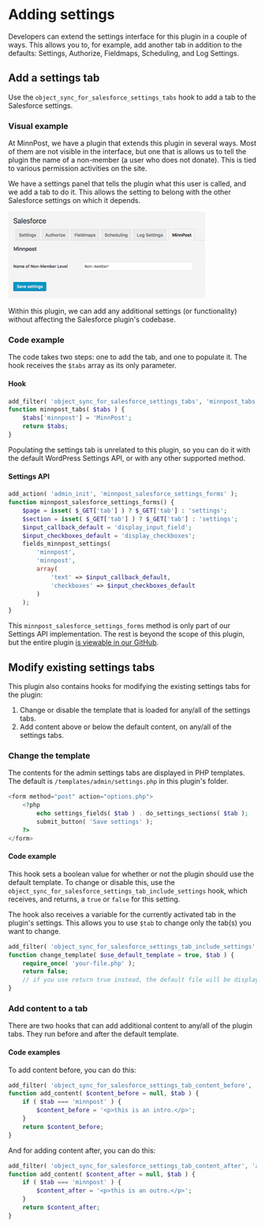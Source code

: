 # Adding settings

Developers can extend the settings interface for this plugin in a couple of ways. This allows you to, for example, add another tab in addition to the defaults: Settings, Authorize, Fieldmaps, Scheduling, and Log Settings.

## Add a settings tab

Use the `object_sync_for_salesforce_settings_tabs` hook to add a tab to the Salesforce settings.

### Visual example

At MinnPost, we have a plugin that extends this plugin in several ways. Most of them are not visible in the interface, but one that is allows us to tell the plugin the name of a non-member (a user who does not donate). This is tied to various permission activities on the site.

We have a settings panel that tells the plugin what this user is called, and we add a tab to do it. This allows the setting to belong with the other Salesforce settings on which it depends.

![WordPress example of additional settings tab](./assets/img/screenshots/04-wordpress-add-settings-tab.png)

Within this plugin, we can add any additional settings (or functionality) without affecting the Salesforce plugin's codebase.

### Code example

The code takes two steps: one to add the tab, and one to populate it. The hook receives the `$tabs` array as its only parameter.

#### Hook

```php
add_filter( 'object_sync_for_salesforce_settings_tabs', 'minnpost_tabs', 10, 1 );
function minnpost_tabs( $tabs ) {
    $tabs['minnpost'] = 'MinnPost';
    return $tabs;
}
```

Populating the settings tab is unrelated to this plugin, so you can do it with the default WordPress Settings API, or with any other supported method.

#### Settings API

```php
add_action( 'admin_init', 'minnpost_salesforce_settings_forms' );
function minnpost_salesforce_settings_forms() {
    $page = isset( $_GET['tab'] ) ? $_GET['tab'] : 'settings';
    $section = isset( $_GET['tab'] ) ? $_GET['tab'] : 'settings';
    $input_callback_default = 'display_input_field';
    $input_checkboxes_default = 'display_checkboxes';
    fields_minnpost_settings(
        'minnpost',
        'minnpost',
        array(
            'text' => $input_callback_default,
            'checkboxes' => $input_checkboxes_default
        )
    );
}
```

This `minnpost_salesforce_settings_forms` method is only part of our Settings API implementation. The rest is beyond the scope of this plugin, but the entire plugin [is viewable in our GitHub](https://github.com/MinnPost/minnpost-wordpress-salesforce-plugin).

## Modify existing settings tabs

This plugin also contains hooks for modifying the existing settings tabs for the plugin:

1. Change or disable the template that is loaded for any/all of the settings tabs.
2. Add content above or below the default content, on any/all of the settings tabs.

### Change the template

The contents for the admin settings tabs are displayed in PHP templates. The default is `/templates/admin/settings.php` in this plugin's folder.

```php
<form method="post" action="options.php">
    <?php
        echo settings_fields( $tab ) . do_settings_sections( $tab );
        submit_button( 'Save settings' );
    ?>
</form>
```

#### Code example

This hook sets a boolean value for whether or not the plugin should use the default template. To change or disable this, use the `object_sync_for_salesforce_settings_tab_include_settings` hook, which receives, and returns, a `true` or `false` for this setting.

The hook also receives a variable for the currently activated tab in the plugin's settings. This allows you to use `$tab` to change only the tab(s) you want to change.

```php
add_filter( 'object_sync_for_salesforce_settings_tab_include_settings', 'change_template', 10, 2 );
function change_template( $use_default_template = true, $tab ) {
    require_once( 'your-file.php' );
    return false;
    // if you use return true instead, the default file will be displayed after whatever you use, so you can combine with, or entirely replace, the plugin's default
}
```

### Add content to a tab

There are two hooks that can add additional content to any/all of the plugin tabs. They run before and after the default template.

#### Code examples

To add content before, you can do this:

```php
add_filter( 'object_sync_for_salesforce_settings_tab_content_before', 'add_content', 10, 2 );
function add_content( $content_before = null, $tab ) {
    if ( $tab === 'minnpost' ) {
        $content_before = '<p>this is an intro.</p>';
    }
    return $content_before;
}
```

And for adding content after, you can do this:

```php
add_filter( 'object_sync_for_salesforce_settings_tab_content_after', 'add_content', 10, 2 );
function add_content( $content_after = null, $tab ) {
    if ( $tab === 'minnpost' ) {
        $content_after = '<p>this is an outro.</p>';
    }
    return $content_after;
}
```
